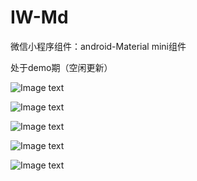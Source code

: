 # IW-Md
微信小程序组件：android-Material mini组件

处于demo期（空闲更新）

![Image text](./exampleImgs/1.JPG)

![Image text](./exampleImgs/2.JPG)

![Image text](./exampleImgs/3.JPG)

![Image text](./exampleImgs/4.JPG)

![Image text](./exampleImgs/5.JPG)

